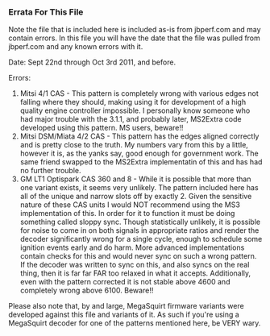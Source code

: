 ### Errata For This File

Note the file that is included here is included as-is from jbperf.com and may
contain errors. In this file you will have the date that the file was pulled
from jbperf.com and any known errors with it.

Date: Sept 22nd through Oct 3rd 2011, and before.

Errors:

1. Mitsi 4/1 CAS - This pattern is completely wrong with various edges not falling where they should, making using it for development of a high quality engine controller impossible. I personally know someone who had major trouble with the 3.1.1, and probably later, MS2Extra code developed using this pattern. MS users, beware!!
2. Mitsi DSM/Miata 4/2 CAS - This pattern has the edges aligned correctly and is pretty close to the truth. My numbers vary from this by a little, however it is, as the yanks say, good enough for government work. The same friend swapped to the MS2Extra implementatin of this and has had no further trouble.
3. GM LT1 Optispark CAS 360 and 8 - While it is possible that more than one variant exists, it seems very unlikely. The pattern included here has all of the unique and narrow slots off by exactly 2. Given the sensitive nature of these CAS units I would NOT recommend using the MS3 implementation of this. In order for it to function it must be doing something called sloppy sync. Though statistically unlikely, it is possible for noise to come in on both signals in appropriate ratios and render the decoder significantly wrong for a single cycle, enough to schedule some ignition events early and do harm. More advanced implementations contain checks for this and would never sync on such a wrong pattern. If the decoder was written to sync on this, and also syncs on the real thing, then it is far far FAR too relaxed in what it accepts. Additionally, even with the pattern corrected it is not stable above 4600 and completely wrong above 6100. Beware!!

Please also note that, by and large, MegaSquirt firmware variants were developed against this file and variants of it. As such if you're using a MegaSquirt decoder for one of the patterns mentioned here, be VERY wary.

